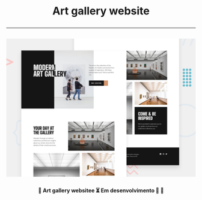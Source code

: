 </p>
<h1 align="center"> 
    Art gallery website<br> 
    <hr>
    <img alt="Art gallery website" title="" src="preview.jpg"/>
</h1>

<h4 align="center"> 
	🚧 Art gallery websitee ⏳ Em desenvolvimento 🚀 🚧
</h4>
